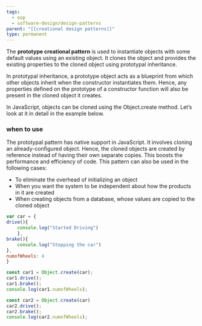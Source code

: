 ```yaml
---
tags:
  - oop
  - software-design/design-patterns
parent: "[[creational design patterns]]"
type: permanent
---
```

The **prototype creational pattern** is used to instantiate objects with some default values using an existing object. It clones the object and provides the existing properties to the cloned object using prototypal inheritance.

In prototypal inheritance, a prototype object acts as a blueprint from which other objects inherit when the constructor instantiates them. Hence, any properties defined on the prototype of a constructor function will also be present in the cloned object it creates.

In JavaScript, objects can be cloned using the Object.create method. Let’s look at it in detail in the example below.

### when to use 
The prototypal pattern has native support in JavaScript. It involves cloning an already-configured object. Hence, the cloned objects are created by reference instead of having their own separate copies. This boosts the performance and efficiency of code. This pattern can also be used in the following cases:
- To eliminate the overhead of initializing an object
- When you want the system to be independent about how the products in it are created
- When creating objects from a database, whose values are copied to the cloned object

```javascript
var car = {
drive(){
    console.log("Started Driving")
    },
brake(){
    console.log("Stopping the car")
},
numofWheels: 4  
} 

const car1 = Object.create(car);
car1.drive();
car1.brake();
console.log(car1.numofWheels);

const car2 = Object.create(car)
car2.drive();
car2.brake();
console.log(car2.numofWheels);

```